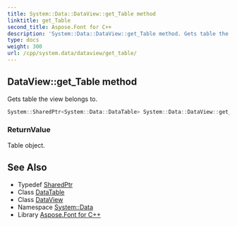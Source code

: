 ```yaml
---
title: System::Data::DataView::get_Table method
linktitle: get_Table
second_title: Aspose.Font for C++
description: 'System::Data::DataView::get_Table method. Gets table the view belongs to in C++.'
type: docs
weight: 300
url: /cpp/system.data/dataview/get_table/
---
```

## DataView::get_Table method


Gets table the view belongs to.

```cpp
System::SharedPtr<System::Data::DataTable> System::Data::DataView::get_Table()
```


### ReturnValue

Table object.

## See Also

* Typedef [SharedPtr](../../../system/sharedptr/)
* Class [DataTable](../../datatable/)
* Class [DataView](../)
* Namespace [System::Data](../../)
* Library [Aspose.Font for C++](../../../)
